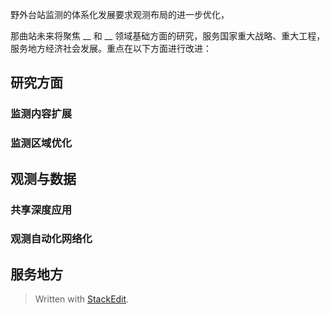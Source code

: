 野外台站监测的体系化发展要求观测布局的进一步优化，

那曲站未来将聚焦 __ 和 __ 领域基础方面的研究，服务国家重大战略、重大工程，服务地方经济社会发展。重点在以下方面进行改进：
## 研究方面
### 监测内容扩展
### 监测区域优化

## 观测与数据
### 共享深度应用
### 观测自动化网络化

## 服务地方

> Written with [StackEdit](https://stackedit.io/).
<!--stackedit_data:
eyJoaXN0b3J5IjpbLTE5MzgxMTQwMTcsMjc1MzQ5MDc3LC05Nj
k2MDAxNDMsLTM1NTYxMTA1NywtMTE5MTEzMTM1OSwxNzk2NDk1
NjM4LDczMDk5ODExNl19
-->